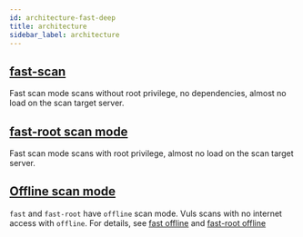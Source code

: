 ```yaml
---
id: architecture-fast-deep
title: architecture
sidebar_label: architecture
---
```


## [fast-scan](architecture-fast-scan.md)

Fast scan mode scans without root privilege, no dependencies, almost no load on the scan target server.

## [fast-root scan mode](architecture-fast-root-scan.md)

Fast scan mode scans with root privilege, almost no load on the scan target server.

## [Offline scan mode](architecture-fast-scan.md)

`fast` and `fast-root` have `offline` scan mode. Vuls scans with no internet access with `offline`.
For details, see [fast offline](usage-scan.md#fast-scan-without-internet-access) and [fast-root offline](usage-scan.md#fast-root-scan-without-internet-access)
